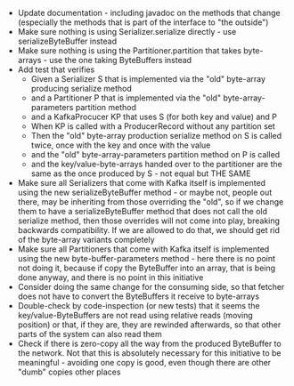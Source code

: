 * Update documentation - including javadoc on the methods that change (especially the methods that is part of the interface to "the outside")
* Make sure nothing is using Serializer.serialize directly - use serializeByteBuffer instead
* Make sure nothing is using the Partitioner.partition that takes byte-arrays - use the one taking ByteBuffers instead
* Add test that verifies
  * Given a Serializer S that is implemented via the "old" byte-array producing serialize method
  * and a Partitioner P that is implemented via the "old" byte-array-parameters partition method
  * and a KafkaProcucer KP that uses S (for both key and value) and P
  * When KP is called with a ProducerRecord without any partition set
  * Then the "old" byte-array production serialize method on S is called twice, once with the key and once with the value
  * and the "old" byte-array-parameters partition method on P is called
  * and the key/value-byte-arrays handed over to the partitioner are the same as the once produced by S - not equal but THE SAME
* Make sure all Serializers that come with Kafka itself is implemented using the new serializeByteBuffer method - or maybe not, people out there, may be inheriting from those overriding the "old", so if we change them to have a serializeByteBuffer method that does not call the old serialize method, then those overrides will not come into play, breaking backwards compatibility. If we are allowed to do that, we should get rid of the byte-array variants completely
* Make sure all Partitioners that come with Kafka itself is implemented using the new byte-buffer-parameters method - here there is no point not doing it, because if copy the ByteBuffer into an array, that is being done anyway, and there is no point in this initiative 
* Consider doing the same change for the consuming side, so that fetcher does not have to convert the ByteBuffers it receive to byte-arrays
* Double-check by code-inspection (or new tests) that it seems the key/value-ByteBuffers are not read using relative reads (moving position) or that, if they are, they are rewinded afterwards, so that other parts of the system can also read them
* Check if there is zero-copy all the way from the produced ByteBuffer to the network. Not that this is absolutely necessary for this initiative to be meaningful - avoiding one copy is good, even though there are other "dumb" copies other places
